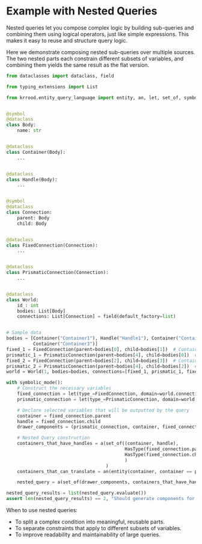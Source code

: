 # Example with Nested Queries

Nested queries let you compose complex logic by building sub-queries and combining them using logical operators, just
like simple expressions. This makes it easy to reuse and structure query logic.

Here we demonstrate composing nested sub-queries over multiple sources. The two nested parts each constrain different
subsets of variables, and combining them yields the same result as the flat version.

```python
from dataclasses import dataclass, field

from typing_extensions import List

from krrood.entity_query_language import entity, an, let, set_of, symbol, symbolic_mode, a, HasType


@symbol
@dataclass
class Body:
    name: str


@dataclass
class Container(Body):
    ...


@dataclass
class Handle(Body):
    ...


@symbol
@dataclass
class Connection:
    parent: Body
    child: Body


@dataclass
class FixedConnection(Connection):
    ...


@dataclass
class PrismaticConnection(Connection):
    ...


@dataclass
class World:
    id_: int
    bodies: List[Body]
    connections: List[Connection] = field(default_factory=list)


# Sample data
bodies = [Container("Container1"), Handle("Handle1"), Container("Container2"), Handle("Handle2"),
          Container("Container3")]
fixed_1 = FixedConnection(parent=bodies[0], child=bodies[1])  # Container1 -> Handle1
prismatic_1 = PrismaticConnection(parent=bodies[4], child=bodies[0])  # Container2 -> Container1
fixed_2 = FixedConnection(parent=bodies[2], child=bodies[3])  # Container2 -> Handle2
prismatic_2 = PrismaticConnection(parent=bodies[4], child=bodies[2])  # Container1 -> Container2
world = World(1, bodies=bodies, connections=[fixed_1, prismatic_1, fixed_2, prismatic_2])

with symbolic_mode():
    # Construct the necessary variables
    fixed_connection = let(type_=FixedConnection, domain=world.connections)
    prismatic_connection = let(type_=PrismaticConnection, domain=world.connections)

    # Declare selected variables that will be outputted by the query
    container = fixed_connection.parent
    handle = fixed_connection.child
    drawer_components = (prismatic_connection, container, fixed_connection, handle)

    # Nested Query construction
    containers_that_have_handles = a(set_of((container, handle),
                                            HasType(fixed_connection.parent, Container),
                                            HasType(fixed_connection.child, Handle)
                                            )
                                     )
    containers_that_can_translate = an(entity(container, container == prismatic_connection.child))

    nested_query = a(set_of(drawer_components, containers_that_have_handles & containers_that_can_translate))

nested_query_results = list(nested_query.evaluate())
assert len(nested_query_results) == 2, "Should generate components for 2 drawers"
``` 

When to use nested queries:

- To split a complex condition into meaningful, reusable parts.
- To separate constraints that apply to different subsets of variables.
- To improve readability and maintainability of large queries.

